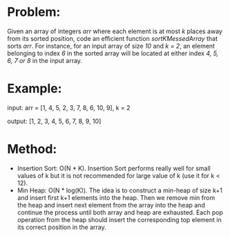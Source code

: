 # Problem:

Given an array of integers *arr* where each element is at most *k* places away from its sorted position, code an efficient function *sortKMessedArray* that sorts *arr*. For instance, for an input array of size *10* and *k = 2*, an element belonging to index *6* in the sorted array will be located at either index *4, 5, 6, 7 or 8* in the input array.

# Example:

input:  arr = [1, 4, 5, 2, 3, 7, 8, 6, 10, 9], k = 2

output: [1, 2, 3, 4, 5, 6, 7, 8, 9, 10]

# Method:

- Insertion Sort: O(N * K).  Insertion Sort performs really well for small values of k but it is not recommended for large value of k (use it for k < 12).
- Min Heap: O(N * log(K)). The idea is to construct a min-heap of size k+1 and insert first k+1 elements into the heap. Then we remove min from the heap and insert next element from the array into the heap and continue the process until both array and heap are exhausted. Each pop operation from the heap should insert the corresponding top element in its correct position in the array.
